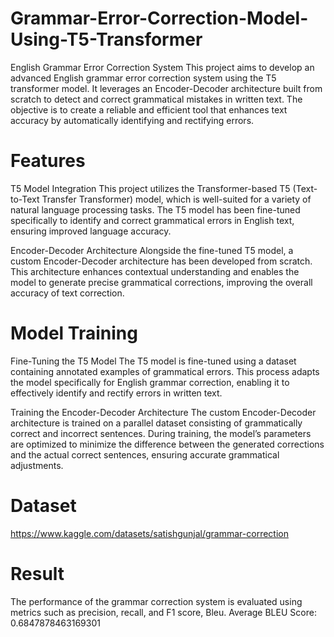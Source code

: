 # Grammar-Error-Correction-Model-Using-T5-Transformer
English Grammar Error Correction System
This project aims to develop an advanced English grammar error correction system using the T5 transformer model. It leverages an Encoder-Decoder architecture built from scratch to detect and correct grammatical mistakes in written text. The objective is to create a reliable and efficient tool that enhances text accuracy by automatically identifying and rectifying errors.

# Features
T5 Model Integration
This project utilizes the Transformer-based T5 (Text-to-Text Transfer Transformer) model, which is well-suited for a variety of natural language processing tasks. The T5 model has been fine-tuned specifically to identify and correct grammatical errors in English text, ensuring improved language accuracy.

Encoder-Decoder Architecture
Alongside the fine-tuned T5 model, a custom Encoder-Decoder architecture has been developed from scratch. This architecture enhances contextual understanding and enables the model to generate precise grammatical corrections, improving the overall accuracy of text correction.


# Model Training
Fine-Tuning the T5 Model
The T5 model is fine-tuned using a dataset containing annotated examples of grammatical errors. This process adapts the model specifically for English grammar correction, enabling it to effectively identify and rectify errors in written text.

Training the Encoder-Decoder Architecture
The custom Encoder-Decoder architecture is trained on a parallel dataset consisting of grammatically correct and incorrect sentences. During training, the model’s parameters are optimized to minimize the difference between the generated corrections and the actual correct sentences, ensuring accurate grammatical adjustments.

# Dataset
https://www.kaggle.com/datasets/satishgunjal/grammar-correction

# Result
The performance of the grammar correction system is evaluated using metrics such as precision, recall, and F1 score, Bleu.
Average BLEU Score: 0.6847878463169301
